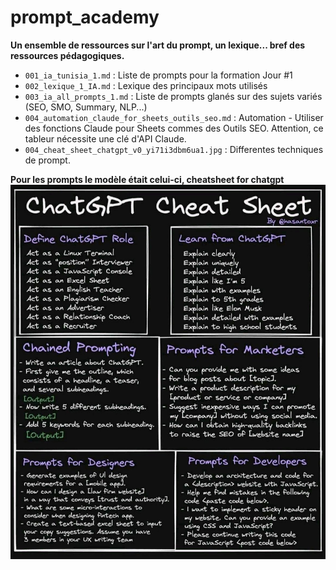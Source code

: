 # prompt_academy


**Un ensemble de ressources sur l'art du prompt, un lexique... bref des ressources pédagogiques.**

- `001_ia_tunisia_1.md` : Liste de prompts pour la formation Jour #1
- `002_lexique_1_IA.md` : Lexique des principaux mots utilisés
- `003_ia_all_prompts_1.md` : Liste de prompts glanés sur des sujets variés (SEO, SMO, Summary, NLP...)
- `004_automation_claude_for_sheets_outils_seo.md` : Automation - Utiliser des fonctions Claude pour Sheets commes des Outils SEO. Attention, ce tableur nécessite une clé d'API Claude.
- `004_cheat_sheet_chatgpt_v0_yi71i3dbm6ua1.jpg` : Differentes techniques de prompt.

**Pour les prompts le modèle était celui-ci, cheatsheet for chatgpt**
![A model cheatsheet for chatgpt](004_cheat_sheet_chatgpt_v0_yi71i3dbm6ua1.jpg)


